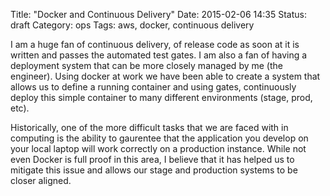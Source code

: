 Title: "Docker and Continuous Delivery"
Date: 2015-02-06 14:35
Status: draft
Category: ops
Tags: aws, docker, continuous delivery

I am a huge fan of continuous delivery, of release code as soon at it is written and passes the
automated test gates.  I am also a fan of having a deployment system that can be more closely 
managed by me (the engineer).  Using docker at work we have been able to create a system that 
allows us to define a running container and using gates, continuously deploy this simple container
to many different environments (stage, prod, etc).  

<!-- more -->

Historically, one of the more difficult tasks that we are faced with in computing is the ability
to gaurentee that the application you develop on your local laptop will work correctly on a 
production instance.  While not even Docker is full proof in this area, I believe that it has 
helped us to mitigate this issue and allows our stage and production systems to be closer aligned. 


